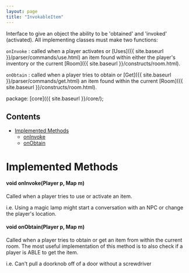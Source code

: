 ```yaml
---
layout: page
title: "InvokableItem"
---
```


Interface to give an object the ability to be 'obtained' and 'invoked' (activated). All implementing classes must make two functions:

`onInvoke` : called when a player activates or [Uses]({{ site.baseurl }}/parser/commands/use.html) an item found within either the player's inventory or the current [Room]({{ site.baseurl }}/constructs/room.html).


`onObtain` : called when a player tries to obtain or [Get]({{ site.baseurl }}/parser/commands/get.html) an item found within the current [Room]({{ site.baseurl }}/constructs/room.html).

package: [core]({{ site.baseurl }}/core/);

## Contents

- [Implemented Methods](#implemented-methods)
  - [onInvoke](#void-oninvokeplayer-p-map-m)
  - [onObtain](#void-onobtainplayer-p-map-m)

# Implemented Methods

#### void onInvoke(Player p, Map m)

Called when a player tries to use or activate an item. 

i.e. Using a magic lamp might start a conversation with an NPC or change the player's location.

#### void onObtain(Player p, Map m)

Called when a player tries to obtain or get an item from within the current room. The most useful implementation of this method is to also check if a player is ABLE to get the item. 

i.e. Can't pull a doorknob off of a door without a screwdriver